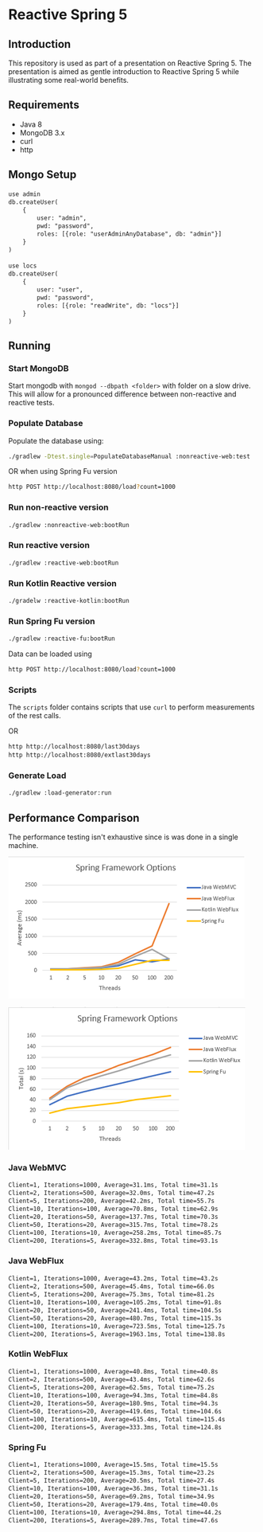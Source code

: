 # Reactive Spring 5

## Introduction

This repository is used as part of a presentation on Reactive Spring 5.
The presentation is aimed as gentle introduction to Reactive Spring 5 while illustrating some real-world benefits.

## Requirements

* Java 8
* MongoDB 3.x
* curl
* http

## Mongo Setup

```
use admin
db.createUser(
    {
        user: "admin",
        pwd: "password",
        roles: [{role: "userAdminAnyDatabase", db: "admin"}]
    }
)

use locs
db.createUser(
    {
        user: "user",
        pwd: "password",
        roles: [{role: "readWrite", db: "locs"}]
    }
)
```

## Running

### Start MongoDB

Start mongodb with `mongod --dbpath <folder>` with folder on a slow drive. 
This will allow for a pronounced difference between non-reactive and reactive tests.

### Populate Database
Populate the database using: 
```bash
./gradlew -Dtest.single=PopulateDatabaseManual :nonreactive-web:test
```
OR when using Spring Fu version 
```bash
http POST http://localhost:8080/load?count=1000
```

### Run non-reactive version
```bash
./gradlew :nonreactive-web:bootRun
```

### Run reactive version
```bash
./gradlew :reactive-web:bootRun
```

### Run Kotlin Reactive version
```bash
./gradelw :reactive-kotlin:bootRun
```

### Run Spring Fu version
```bash
./gradlew :reactive-fu:bootRun
```

Data can be loaded using
```bash
http POST http://localhost:8080/load?count=1000
```
### Scripts

The `scripts` folder contains scripts that use `curl` to perform measurements of the rest calls.

OR

```bash
http http://localhost:8080/last30days
http http://localhost:8080/extlast30days
```

### Generate Load

```bash
./gradlew :load-generator:run
```


## Performance Comparison

The performance testing isn't exhaustive since is was done in a single machine.

![Average Times](img/chart-average.png)

![Total Times](img/chart-totals.png)


### Java WebMVC
```
Client=1, Iterations=1000, Average=31.1ms, Total time=31.1s
Client=2, Iterations=500, Average=32.0ms, Total time=47.2s
Client=5, Iterations=200, Average=42.2ms, Total time=55.7s
Client=10, Iterations=100, Average=70.8ms, Total time=62.9s
Client=20, Iterations=50, Average=137.7ms, Total time=70.3s
Client=50, Iterations=20, Average=315.7ms, Total time=78.2s
Client=100, Iterations=10, Average=258.2ms, Total time=85.7s
Client=200, Iterations=5, Average=332.8ms, Total time=93.1s
```
### Java WebFlux
```
Client=1, Iterations=1000, Average=43.2ms, Total time=43.2s
Client=2, Iterations=500, Average=45.4ms, Total time=66.0s
Client=5, Iterations=200, Average=75.3ms, Total time=81.2s
Client=10, Iterations=100, Average=105.2ms, Total time=91.8s
Client=20, Iterations=50, Average=241.4ms, Total time=104.5s
Client=50, Iterations=20, Average=480.7ms, Total time=115.3s
Client=100, Iterations=10, Average=723.5ms, Total time=125.7s
Client=200, Iterations=5, Average=1963.1ms, Total time=138.8s
```
### Kotlin WebFlux
```
Client=1, Iterations=1000, Average=40.8ms, Total time=40.8s
Client=2, Iterations=500, Average=43.4ms, Total time=62.6s
Client=5, Iterations=200, Average=62.5ms, Total time=75.2s
Client=10, Iterations=100, Average=94.3ms, Total time=84.8s
Client=20, Iterations=50, Average=180.9ms, Total time=94.3s
Client=50, Iterations=20, Average=419.6ms, Total time=104.6s
Client=100, Iterations=10, Average=615.4ms, Total time=115.4s
Client=200, Iterations=5, Average=333.3ms, Total time=124.8s
```
### Spring Fu
```
Client=1, Iterations=1000, Average=15.5ms, Total time=15.5s
Client=2, Iterations=500, Average=15.3ms, Total time=23.2s
Client=5, Iterations=200, Average=20.5ms, Total time=27.4s
Client=10, Iterations=100, Average=36.3ms, Total time=31.1s
Client=20, Iterations=50, Average=69.2ms, Total time=34.9s
Client=50, Iterations=20, Average=179.4ms, Total time=40.0s
Client=100, Iterations=10, Average=294.8ms, Total time=44.2s
Client=200, Iterations=5, Average=289.7ms, Total time=47.6s
```
